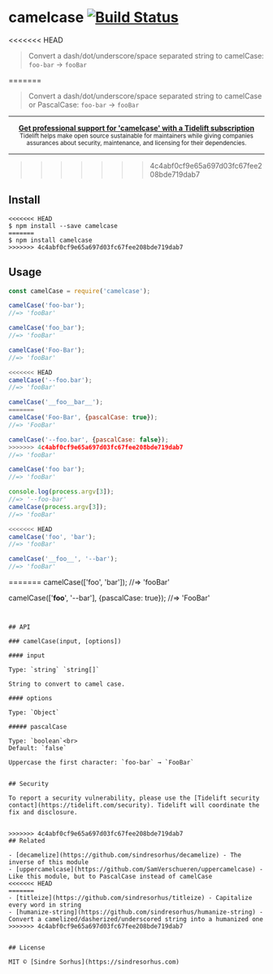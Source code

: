 # camelcase [![Build Status](https://travis-ci.org/sindresorhus/camelcase.svg?branch=master)](https://travis-ci.org/sindresorhus/camelcase)

<<<<<<< HEAD
> Convert a dash/dot/underscore/space separated string to camelCase: `foo-bar` → `fooBar`

=======
> Convert a dash/dot/underscore/space separated string to camelCase or PascalCase: `foo-bar` → `fooBar`

---

<div align="center">
	<b>
		<a href="https://tidelift.com/subscription/pkg/npm-camelcase?utm_source=npm-camelcase&utm_medium=referral&utm_campaign=readme">Get professional support for 'camelcase' with a Tidelift subscription</a>
	</b>
	<br>
	<sub>
		Tidelift helps make open source sustainable for maintainers while giving companies<br>assurances about security, maintenance, and licensing for their dependencies.
	</sub>
</div>

---
>>>>>>> 4c4abf0cf9e65a697d03fc67fee208bde719dab7

## Install

```
<<<<<<< HEAD
$ npm install --save camelcase
=======
$ npm install camelcase
>>>>>>> 4c4abf0cf9e65a697d03fc67fee208bde719dab7
```


## Usage

```js
const camelCase = require('camelcase');

camelCase('foo-bar');
//=> 'fooBar'

camelCase('foo_bar');
//=> 'fooBar'

camelCase('Foo-Bar');
//=> 'fooBar'

<<<<<<< HEAD
camelCase('--foo.bar');
//=> 'fooBar'

camelCase('__foo__bar__');
=======
camelCase('Foo-Bar', {pascalCase: true});
//=> 'FooBar'

camelCase('--foo.bar', {pascalCase: false});
>>>>>>> 4c4abf0cf9e65a697d03fc67fee208bde719dab7
//=> 'fooBar'

camelCase('foo bar');
//=> 'fooBar'

console.log(process.argv[3]);
//=> '--foo-bar'
camelCase(process.argv[3]);
//=> 'fooBar'

<<<<<<< HEAD
camelCase('foo', 'bar');
//=> 'fooBar'

camelCase('__foo__', '--bar');
//=> 'fooBar'
```


=======
camelCase(['foo', 'bar']);
//=> 'fooBar'

camelCase(['__foo__', '--bar'], {pascalCase: true});
//=> 'FooBar'
```


## API

### camelCase(input, [options])

#### input

Type: `string` `string[]`

String to convert to camel case.

#### options

Type: `Object`

##### pascalCase

Type: `boolean`<br>
Default: `false`

Uppercase the first character: `foo-bar` → `FooBar`


## Security

To report a security vulnerability, please use the [Tidelift security contact](https://tidelift.com/security). Tidelift will coordinate the fix and disclosure.


>>>>>>> 4c4abf0cf9e65a697d03fc67fee208bde719dab7
## Related

- [decamelize](https://github.com/sindresorhus/decamelize) - The inverse of this module
- [uppercamelcase](https://github.com/SamVerschueren/uppercamelcase) - Like this module, but to PascalCase instead of camelCase
<<<<<<< HEAD
=======
- [titleize](https://github.com/sindresorhus/titleize) - Capitalize every word in string
- [humanize-string](https://github.com/sindresorhus/humanize-string) - Convert a camelized/dasherized/underscored string into a humanized one
>>>>>>> 4c4abf0cf9e65a697d03fc67fee208bde719dab7


## License

MIT © [Sindre Sorhus](https://sindresorhus.com)
